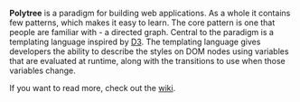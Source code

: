 **Polytree** is a paradigm for building web applications. As a whole it contains few patterns, which makes it easy to learn.  The core pattern is one that people are familiar with - a directed graph.  Central to the paradigm is a templating language inspired by [D3](http://d3js.org/).   The templating language gives developers the ability to describe the styles on DOM nodes using variables that are evaluated at runtime, along with the transitions to use when those variables change.

If you want to read more, check out the [wiki](https://github.com/quatrano/polytree/wiki).